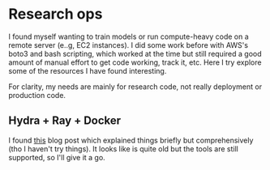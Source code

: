 # Research ops 

I found myself wanting to train models or run compute-heavy code on a remote server (e..g, EC2 instances). I did some work before with AWS's boto3 and bash scripting, which worked at the time but still required a good amount of manual effort to get code working, track it, etc. Here I try explore some of the resources I have found interesting.

For clarity, my needs are mainly for research code, not really deployment or production code. 

## Hydra + Ray + Docker
I found [this](https://samuelstanton.github.io/blog/deploying-research-code/) blog post which explained things briefly but comprehensively (tho I haven't try things). It looks like is quite old but the tools are still supported, so I'll give it a go.


